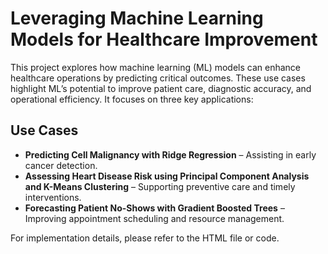 # Leveraging Machine Learning Models for Healthcare Improvement  

This project explores how machine learning (ML) models can enhance healthcare operations by predicting critical outcomes. These use cases highlight ML’s potential to improve patient care, diagnostic accuracy, and operational efficiency. It focuses on three key applications:

## Use Cases 
- **Predicting Cell Malignancy with Ridge Regression** – Assisting in early cancer detection.
- **Assessing Heart Disease Risk using Principal Component Analysis and K-Means Clustering** – Supporting preventive care and timely interventions.
- **Forecasting Patient No-Shows with Gradient Boosted Trees** – Improving appointment scheduling and resource management.

For implementation details, please refer to the HTML file or code.

<!-- ## Repository Structure  
- `data/` – Contains sample datasets used for training and evaluation.  
- `notebooks/` – Jupyter notebooks with model implementations and analysis.  
- `models/` – Saved ML models and relevant scripts.  
- `reports/` – Documentation and findings.  

## Getting Started  
1. Clone the repository:  
   ```bash
   git clone https://github.com/your-username/your-repo-name.git
   cd your-repo-name -->
